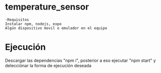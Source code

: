 # temperature_sensor
    -Requisitos 
    Instalar npm, nodejs, expo
    Algún dispositivo movil o emulador en el equipo 

# Ejecución 
Descargar las dependencias "npm i", posterior a eso ejecutar "npm start" y delecciónar la forma de ejecución deseada 
